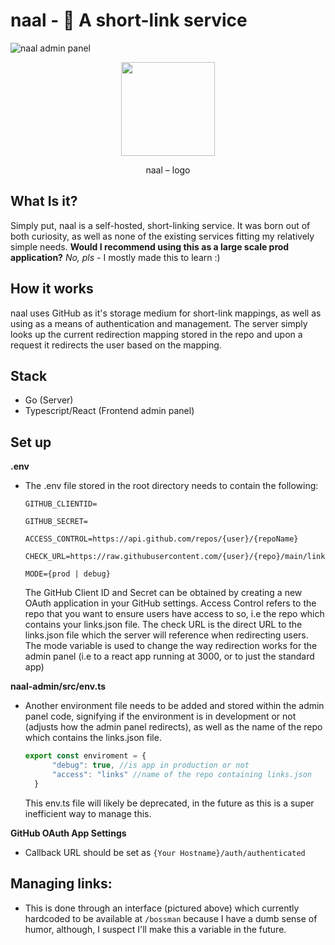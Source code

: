 # naal - 🔗  A short-link service 
![naal admin panel](https://user-images.githubusercontent.com/4347494/102921346-3c0a8580-445a-11eb-846c-a9d881170b09.png)
<p align="center">
    <img width="150" height="150" src="https://user-images.githubusercontent.com/4347494/102924063-d66cc800-445e-11eb-9218-f4332ab98e71.png">
   
   <p align="center">naal – logo</p>
</p>


## What Is it?
Simply put, naal is a self-hosted, short-linking service. It was born out of both curiosity, as well as none of the existing services fitting my relatively simple needs. __Would I recommend using this as a large scale prod application?__ _No, pls_ - I mostly made this to learn :)

## How it works
naal uses GitHub as it's storage medium for short-link mappings, as well as using as a means of authentication and management. The server simply looks up the current redirection mapping stored in the repo and upon a request it redirects the user based on the mapping.
## Stack
* Go (Server)
* Typescript/React (Frontend admin panel)
## Set up
**.env**
- The .env file stored in the root directory needs to contain the following:
    ```env
    GITHUB_CLIENTID=
    
    GITHUB_SECRET=
    
    ACCESS_CONTROL=https://api.github.com/repos/{user}/{repoName}
    
    CHECK_URL=https://raw.githubusercontent.com/{user}/{repo}/main/links.json
    
    MODE={prod | debug}
    ```
    The GitHub Client ID and Secret can be obtained by creating a new OAuth application in your GitHub settings. Access Control refers to the repo that you want to ensure users have access to so, i.e the repo which contains your links.json file. The check URL is the direct URL to the links.json file which the server will reference when redirecting users. The mode variable is used to change the way redirection works for the admin panel (i.e to a react app running at 3000, or to just the standard app)

**naal-admin/src/env.ts**
- Another environment file needs to be added and stored within the admin panel code, signifying if the environment is in development or not (adjusts how the admin panel redirects), as well as the name of the repo which contains the links.json file. 
  ```typescript
  export const enviroment = {
        "debug": true, //is app in production or not
        "access": "links" //name of the repo containing links.json
    }
  ```
  This env.ts file will likely be deprecated, in the future as this is a super inefficient way to manage this.

**GitHub OAuth App Settings**

* Callback URL should be set as `{Your Hostname}/auth/authenticated` 

## Managing links:
- This is done through an interface (pictured above) which currently hardcoded to be available at `/bossman` because I have a dumb sense of humor, although, I suspect I'll make this a variable in the future.
